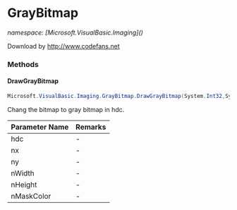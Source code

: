 ﻿# GrayBitmap
_namespace: [Microsoft.VisualBasic.Imaging](<a href="#" onClick="load('/docs/Microsoft.VisualBasic.Imaging/index.md')"></a>)_

Download by http://www.codefans.net



### Methods

#### DrawGrayBitmap
```csharp
Microsoft.VisualBasic.Imaging.GrayBitmap.DrawGrayBitmap(System.Int32,System.Int32,System.Int32,System.Int32,System.Int32,System.Int32)
```
Chang the bitmap to gray bitmap in hdc.

|Parameter Name|Remarks|
|--------------|-------|
|hdc|-|
|nx|-|
|ny|-|
|nWidth|-|
|nHeight|-|
|nMaskColor|-|



